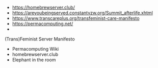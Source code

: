 - https://homebrewserver.club/
- https://areyoubeingserved.constantvzw.org/Summit_afterlife.xhtml
- https://www.transcareplus.org/transfeminist-care-manifesto
- https://permacomputing.net/
- 
 (Trans)Feminist Server Manifesto
- Permacomputing Wiki
- homebrewserver.club
- Elephant in the room